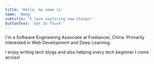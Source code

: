 ```yaml
---
title: 'Hello, my name is'
name: 'Wang'
subtitle: 'I love exploring new things!'
buttonText: 'Get In Touch'
---
```


I'm a Software Engineering Associate at Freelancer, China. Primarily interested in Web Development and Deep Learning.

I enjoy writing tech blogs and also helping every tech beginner I come across!
